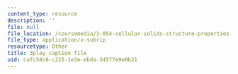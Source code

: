 ```yaml
---
content_type: resource
description: ''
file: null
file_location: /coursemedia/3-054-cellular-solids-structure-properties-and-applications-spring-2015/cafc58c6c2251e3eebda345f7e9e0b21_yDr8Df35C64.srt
file_type: application/x-subrip
resourcetype: Other
title: 3play caption file
uid: cafc58c6-c225-1e3e-ebda-345f7e9e0b21
---
```

